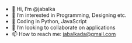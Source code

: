 - 👋 Hi, I’m @jabalka
- 👀 I’m interested in Programming, Designing etc.
- 🌱 Coding in Python, JavaScript
- 💞️ I’m looking to collaborate on applications
- 📫 How to reach me: jabalkada@gmail.com

<!---
jabalka/jabalka is a ✨ special ✨ repository because its `README.md` (this file) appears on your GitHub profile.
You can click the Preview link to take a look at your changes.
--->
